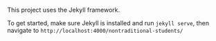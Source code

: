 This project uses the Jekyll framework.

To get started, make sure Jekyll is installed and run `jekyll serve`, then navigate to `http://localhost:4000/nontraditional-students/`